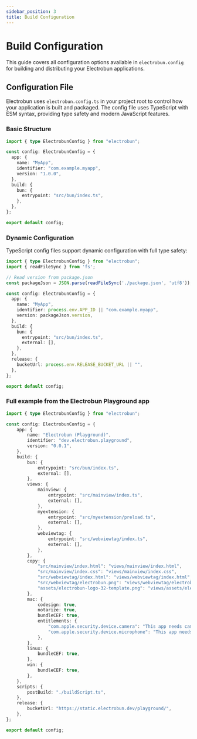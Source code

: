 ```yaml
---
sidebar_position: 3
title: Build Configuration
---
```


# Build Configuration

This guide covers all configuration options available in `electrobun.config` for building and distributing your Electrobun applications.

## Configuration File

Electrobun uses `electrobun.config.ts` in your project root to control how your application is built and packaged. The config file uses TypeScript with ESM syntax, providing type safety and modern JavaScript features.


### Basic Structure

```typescript title="electrobun.config.ts"
import { type ElectrobunConfig } from "electrobun";

const config: ElectrobunConfig = {
  app: {
    name: "MyApp",
    identifier: "com.example.myapp",
    version: "1.0.0",
  },
  build: {
    bun: {
      entrypoint: "src/bun/index.ts",
    },
  },
};

export default config;
```

### Dynamic Configuration

TypeScript config files support dynamic configuration with full type safety:

```typescript title="electrobun.config.ts"
import { type ElectrobunConfig } from "electrobun";
import { readFileSync } from 'fs';

// Read version from package.json
const packageJson = JSON.parse(readFileSync('./package.json', 'utf8'));

const config: ElectrobunConfig = {
  app: {
    name: "MyApp",
    identifier: process.env.APP_ID || "com.example.myapp",
    version: packageJson.version,
  },
  build: {
    bun: {
      entrypoint: "src/bun/index.ts",
      external: [],
    },
  },
  release: {
    bucketUrl: process.env.RELEASE_BUCKET_URL || "",
  },
};

export default config;
```

### Full example from the Electrobun Playground app

```typescript title="electrobun.config.ts"
import { type ElectrobunConfig } from "electrobun";

const config: ElectrobunConfig = {
    app: {
        name: "Electrobun (Playground)",
        identifier: "dev.electrobun.playground",
        version: "0.0.1",
    },
    build: {
        bun: {
            entrypoint: "src/bun/index.ts",
            external: [],
        },       
        views: {
            mainview: {
                entrypoint: "src/mainview/index.ts",
                external: [],
            },
            myextension: {
                entrypoint: "src/myextension/preload.ts",
                external: [],
            },
            webviewtag: {
                entrypoint: "src/webviewtag/index.ts",
                external: [],
            },
        },
        copy: {
            "src/mainview/index.html": "views/mainview/index.html",
            "src/mainview/index.css": "views/mainview/index.css",
            "src/webviewtag/index.html": "views/webviewtag/index.html",
            "src/webviewtag/electrobun.png": "views/webviewtag/electrobun.png",
            "assets/electrobun-logo-32-template.png": "views/assets/electrobun-logo-32-template.png",
        },
        mac: {
            codesign: true,
            notarize: true,
            bundleCEF: true,
            entitlements: {
                "com.apple.security.device.camera": "This app needs camera access for video features",
                "com.apple.security.device.microphone": "This app needs microphone access for audio features",
            },
        },
        linux: {
            bundleCEF: true,
        },
        win: {
            bundleCEF: true,
        },
    },
    scripts: {
        postBuild: "./buildScript.ts",
    },
    release: {
        bucketUrl: "https://static.electrobun.dev/playground/",
    },
};

export default config;
```